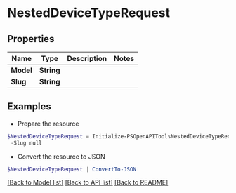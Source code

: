 # NestedDeviceTypeRequest
## Properties

Name | Type | Description | Notes
------------ | ------------- | ------------- | -------------
**Model** | **String** |  | 
**Slug** | **String** |  | 

## Examples

- Prepare the resource
```powershell
$NestedDeviceTypeRequest = Initialize-PSOpenAPIToolsNestedDeviceTypeRequest  -Model null `
 -Slug null
```

- Convert the resource to JSON
```powershell
$NestedDeviceTypeRequest | ConvertTo-JSON
```

[[Back to Model list]](../README.md#documentation-for-models) [[Back to API list]](../README.md#documentation-for-api-endpoints) [[Back to README]](../README.md)

